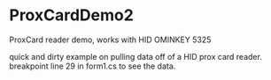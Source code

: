 # ProxCardDemo2
ProxCard reader demo, works with HID OMINKEY 5325

quick and dirty example on pulling data off of a HID prox card reader. 
breakpoint line 29 in form1.cs to see the data.

